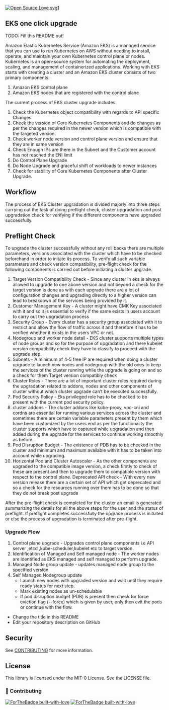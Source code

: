 [![Open Source Love svg1](https://badges.frapsoft.com/os/v1/open-source.svg?v=103)]()


## EKS one click upgrade 

TODO: Fill this README out!

Amazon Elastic Kubernetes Service (Amazon EKS) is a managed service that you can use to run Kubernetes on AWS without needing to install, operate, and maintain your own Kubernetes control plane or nodes. Kubernetes is an open-source system for automating the deployment, scaling, and management of containerized applications.
Working with EKS starts with creating a cluster and an Amazon EKS cluster consists of two primary components:

1. Amazon EKS control plane
2. Amazon EKS nodes that are registered with the control plane

The current process of EKS cluster upgrade includes
1. Check the Kubernetes object compatibility with regards to API specific Changes
2. Check the version of Core Kubernetes Components and do changes as per the changes required in the newer
version which is compatible with the targeted version.
3. Check worker node version and control plane version and ensure that they are in same version
4. Check Enough IPs are there in the Subnet and the Customer account has not reached the ENI limit
5. Do Control Plane Upgrade
6. Do Node Upgrade and graceful shift of workloads to newer instances
7. Check for stability of Core Kubernetes Components after Cluster Upgrade.

## Workflow

The process of EKS Cluster upgradation is divided majorly into three steps carrying out the task of doing preflight check, cluster upgradation and post upgradation check for verifying if the different components have upgraded successfully.

## Preflight Check

To upgrade the cluster successfully without any roll backs there are multiple parameters, versions associated with the cluster which have to be checked beforehand in order to initate its process. To verify all such variable parameters and check version compatibility, pre-flight check for the following components is carried out before initiating a cluster upgrade.

1. Target Version Compatibility Check - Since any cluster in eks is always allowed to upgrade to one above version and not beyond a check for the target version is done as with each upgrade there are a lot of configuration changes and upgrading directly to a higher version can lead to breakdown of the services being provided by it.
2. Customer Management Key - A cluster might have CMK Key associated with it and so it is essential to verify if the same exists in users account to carry out the upgradation process
3. Security Group - Every cluster has a security group associated with it to restrict and allow the flow of traffic across it and therefore it has to be verified whether it exists in the users VPC or not.
4. Nodegroup and worker node detail - EKS cluster supports multiple types of node groups and so for the purpose of upgradation and there kubelet version compatibility check they have to classify to proceed with the upgrade step.
5. Subnets - A minimum of 4-5 free IP are required when doing a cluster upgrade to launch new nodes and nodegroup with the old ones to keep the services of the cluster running while the upgrade is going on and so a check for them
Target version compatibly check
6. Cluster Roles - There are a lot of important cluster roles required during the upgradation related to addons, nodes and other components of cluster without which cluster upgrade can’t be executed successfully.
7. Pod Security Policy - Eks privileged role has to be checked to be present with the current pod security policy.
8. cluster addons - The cluster addons like kube-proxy, vpc-cni and cordns are essential for running various services across the cluster and sometimes there are certain variable parameters present by them which have been customized by the users end as per the functionality the cluster supports which have to captured while upgradation and then added during the upgrade for the services to continue working smoothly as before.
9. Pod Disruption Budget - The existence of PDB has to be checked in the cluster and minimum and maximum available with it has to be taken into account while upgrading.
10. Horizontal Pod and Cluster Autoscaler - As the other components are upgraded to the compatible image version, a check firstly to check of these are present and then to upgrade them to compatible version with respect to the control plane. Deprecated API check - With every new version release there are a certain set of API which get deprecated and so a check for the resources running over them has to be done so that they do not break post upgrade

After the pre-flight check is completed for the cluster an email is generated summarizing the details for all the above steps for the user and the status of preflight. If preflight completes successfully the upgrade process is initiated or else the process of upgradation is terminated after pre-flight.

### Upgrade Flow

1. Control plane upgrade - Upgrades control plane components i.e API server ,etcd ,kube-scheduler,kubelet etc to target version.
2. Identification of Managed and Self managed node - The worker nodes are identified as EKS managed and self managed to perform upgrade.
3. Managed Node group update - updates managed node group to the specified version
4. Self Managed Nodegroup update
   * Launch new nodes with upgraded version and wait until they require ready status for next step.
   * Mark existing nodes as un-schedulable
   * If pod disruption budget (PDB) is present then check for force eviction flag (--force) which is given by user, only then evit the pods or continue with the flow.
  


* Change the title in this README
* Edit your repository description on GitHub

## Security

See [CONTRIBUTING](CONTRIBUTING.md#security-issue-notifications) for more information.

## License

This library is licensed under the MIT-0 License. See the LICENSE file.


### 🤝 Contributing

[![ForTheBadge built-with-love](http://ForTheBadge.com/images/badges/made-with-python.svg)]() 
[![ForTheBadge built-with-love](http://ForTheBadge.com/images/badges/built-with-love.svg)]()

